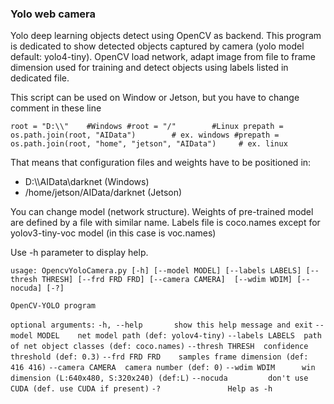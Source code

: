 ### Yolo web camera  

Yolo deep learning objects detect using OpenCV as backend.
This program is dedicated to show detected objects captured by camera (yolo model default: yolo4-tiny). OpenCV load network, adapt image from file to frame dimension used for training and detect objects using labels listed in dedicated file.

This script can be used on Window or Jetson, but you have to change comment in these line

`root = "D:\\"    #Windows
#root = "/"        #Linux
prepath = os.path.join(root, "AIData")        # ex. windows
#prepath = os.path.join(root, "home", "jetson", "AIData")     # ex. linux`

That means that configuration files and weights  have to be positioned in:

- D:\\\AIData\\darknet   (Windows)
- /home/jetson/AIData/darknet  (Jetson)

You can change model (network structure). Weights of pre-trained model are defined by a file with similar name.
Labels file is coco.names except for yolov3-tiny-voc model (in this case is voc.names)

Use -h parameter to display help.

`usage: OpencvYoloCamera.py [-h] [--model MODEL] [--labels LABELS] [--thresh THRESH] [--frd FRD FRD] [--camera CAMERA]  [--wdim WDIM] [--nocuda] [-?]`

`OpenCV-YOLO program`

`optional arguments:`
  `-h, --help       show this help message and exit`
  `--model MODEL    net model path (def: yolov4-tiny)`
  `--labels LABELS  path of net object classes (def: coco.names)`
  `--thresh THRESH  confidence threshold (def: 0.3)`
  `--frd FRD FRD    samples frame dimension (def: 416 416)`
  `--camera CAMERA  camera number (def: 0)`
  `--wdim WDIM      win dimension (L:640x480, S:320x240) (def:L)`
  `--nocuda         don't use CUDA (def. use CUDA if present)`
  `-?               Help as -h`


